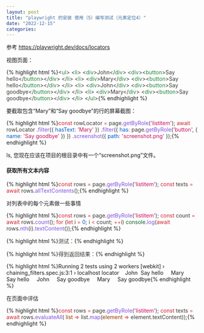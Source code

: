 ```yaml
---
layout: post
title: "playwright 的安装 使用（5）编写测试（元素定位4）"
date: "2022-12-15"
categories: 
---
```

<p>参考 <a href="https://playwright.dev/docs/locators">https://playwright.dev/docs/locators</a></p>
<p>视图页面：</p>
{% highlight html %}<span style="color:#393a34"><span style="color:#393a34">&lt;</span><span style="color:#22863a">ul</span><span style="color:#393a34">&gt;</span>
</span><span style="color:#393a34">  <span style="color:#393a34">&lt;</span><span style="color:#22863a">li</span><span style="color:#393a34">&gt;</span>
</span><span style="color:#393a34">    <span style="color:#393a34">&lt;</span><span style="color:#22863a">div</span><span style="color:#393a34">&gt;</span>John<span style="color:#393a34">&lt;/</span><span style="color:#22863a">div</span><span style="color:#393a34">&gt;</span>
</span><span style="color:#393a34">    <span style="color:#393a34">&lt;</span><span style="color:#22863a">div</span><span style="color:#393a34">&gt;</span><span style="color:#393a34">&lt;</span><span style="color:#22863a">button</span><span style="color:#393a34">&gt;</span>Say hello<span style="color:#393a34">&lt;/</span><span style="color:#22863a">button</span><span style="color:#393a34">&gt;</span><span style="color:#393a34">&lt;/</span><span style="color:#22863a">div</span><span style="color:#393a34">&gt;</span>
</span><span style="color:#393a34">  <span style="color:#393a34">&lt;/</span><span style="color:#22863a">li</span><span style="color:#393a34">&gt;</span>
</span><span style="color:#393a34">  <span style="color:#393a34">&lt;</span><span style="color:#22863a">li</span><span style="color:#393a34">&gt;</span>
</span><span style="color:#393a34">    <span style="color:#393a34">&lt;</span><span style="color:#22863a">div</span><span style="color:#393a34">&gt;</span>Mary<span style="color:#393a34">&lt;/</span><span style="color:#22863a">div</span><span style="color:#393a34">&gt;</span>
</span><span style="color:#393a34">    <span style="color:#393a34">&lt;</span><span style="color:#22863a">div</span><span style="color:#393a34">&gt;</span><span style="color:#393a34">&lt;</span><span style="color:#22863a">button</span><span style="color:#393a34">&gt;</span>Say hello<span style="color:#393a34">&lt;/</span><span style="color:#22863a">button</span><span style="color:#393a34">&gt;</span><span style="color:#393a34">&lt;/</span><span style="color:#22863a">div</span><span style="color:#393a34">&gt;</span>
</span><span style="color:#393a34">  <span style="color:#393a34">&lt;/</span><span style="color:#22863a">li</span><span style="color:#393a34">&gt;</span>
</span><span style="color:#393a34">  <span style="color:#393a34">&lt;</span><span style="color:#22863a">li</span><span style="color:#393a34">&gt;</span>
</span><span style="color:#393a34">    <span style="color:#393a34">&lt;</span><span style="color:#22863a">div</span><span style="color:#393a34">&gt;</span>John<span style="color:#393a34">&lt;/</span><span style="color:#22863a">div</span><span style="color:#393a34">&gt;</span>
</span><span style="color:#393a34">    <span style="color:#393a34">&lt;</span><span style="color:#22863a">div</span><span style="color:#393a34">&gt;</span><span style="color:#393a34">&lt;</span><span style="color:#22863a">button</span><span style="color:#393a34">&gt;</span>Say goodbye<span style="color:#393a34">&lt;/</span><span style="color:#22863a">button</span><span style="color:#393a34">&gt;</span><span style="color:#393a34">&lt;/</span><span style="color:#22863a">div</span><span style="color:#393a34">&gt;</span>
</span><span style="color:#393a34">  <span style="color:#393a34">&lt;/</span><span style="color:#22863a">li</span><span style="color:#393a34">&gt;</span>
</span><span style="color:#393a34">  <span style="color:#393a34">&lt;</span><span style="color:#22863a">li</span><span style="color:#393a34">&gt;</span>
</span><span style="color:#393a34">    <span style="color:#393a34">&lt;</span><span style="color:#22863a">div</span><span style="color:#393a34">&gt;</span>Mary<span style="color:#393a34">&lt;/</span><span style="color:#22863a">div</span><span style="color:#393a34">&gt;</span>
</span><span style="color:#393a34">    <span style="color:#393a34">&lt;</span><span style="color:#22863a">div</span><span style="color:#393a34">&gt;</span><span style="color:#393a34">&lt;</span><span style="color:#22863a">button</span><span style="color:#393a34">&gt;</span>Say goodbye<span style="color:#393a34">&lt;/</span><span style="color:#22863a">button</span><span style="color:#393a34">&gt;</span><span style="color:#393a34">&lt;/</span><span style="color:#22863a">div</span><span style="color:#393a34">&gt;</span>
</span><span style="color:#393a34">  <span style="color:#393a34">&lt;/</span><span style="color:#22863a">li</span><span style="color:#393a34">&gt;</span>
</span><span style="color:#393a34"><span style="color:#393a34">&lt;/</span><span style="color:#22863a">ul</span><span style="color:#393a34">&gt;</span></span>{% endhighlight %}
<p>要截取包含&ldquo;Mary&rdquo;和&ldquo;Say goodbye&rdquo;的行的屏幕截图：</p>
{% highlight html %}<span style="color:#393a34"><span style="color:#cf222e">const</span> rowLocator <span style="color:#d73a49">=</span> page<span style="color:#393a34">.</span><span style="color:#8250df">getByRole</span><span style="color:#393a34">(</span><span style="color:#c6105f">&#39;listitem&#39;</span><span style="color:#393a34">)</span><span style="color:#393a34">;</span>
</span>
<span style="color:#393a34"><span style="color:#cf222e">await</span> rowLocator
</span><span style="color:#393a34">  <span style="color:#393a34">.</span><span style="color:#8250df">filter</span><span style="color:#393a34">(</span><span style="color:#393a34">{</span> <span style="color:#005cc5">hasText</span><span style="color:#d73a49">:</span> <span style="color:#c6105f">&#39;Mary&#39;</span> <span style="color:#393a34">}</span><span style="color:#393a34">)</span>
</span><span style="color:#393a34">  <span style="color:#393a34">.</span><span style="color:#8250df">filter</span><span style="color:#393a34">(</span><span style="color:#393a34">{</span> <span style="color:#005cc5">has</span><span style="color:#d73a49">:</span> page<span style="color:#393a34">.</span><span style="color:#8250df">getByRole</span><span style="color:#393a34">(</span><span style="color:#c6105f">&#39;button&#39;</span><span style="color:#393a34">,</span> <span style="color:#393a34">{</span> <span style="color:#005cc5">name</span><span style="color:#d73a49">:</span> <span style="color:#c6105f">&#39;Say goodbye&#39;</span> <span style="color:#393a34">}</span><span style="color:#393a34">)</span> <span style="color:#393a34">}</span><span style="color:#393a34">)</span>
</span><span style="color:#393a34">  <span style="color:#393a34">.</span><span style="color:#8250df">screenshot</span><span style="color:#393a34">(</span><span style="color:#393a34">{</span> <span style="color:#005cc5">path</span><span style="color:#d73a49">:</span> <span style="color:#c6105f">&#39;screenshot.png&#39;</span> <span style="color:#393a34">}</span><span style="color:#393a34">)</span><span style="color:#393a34">;</span></span>{% endhighlight %}
<p>ls, 您现在应该在项目的根目录中有一个&ldquo;screenshot.png&rdquo;文件。</p>
<h4>获取所有文本内容</h4>
{% highlight html %}<span style="color:#393a34"><span style="color:#cf222e">const</span> rows <span style="color:#d73a49">=</span> page<span style="color:#393a34">.</span><span style="color:#8250df">getByRole</span><span style="color:#393a34">(</span><span style="color:#c6105f">&#39;listitem&#39;</span><span style="color:#393a34">)</span><span style="color:#393a34">;</span>
</span><span style="color:#393a34"><span style="color:#cf222e">const</span> texts <span style="color:#d73a49">=</span> <span style="color:#cf222e">await</span> rows<span style="color:#393a34">.</span><span style="color:#8250df">allTextContents</span><span style="color:#393a34">(</span><span style="color:#393a34">)</span><span style="color:#393a34">;</span></span>{% endhighlight %}
<p>对列表中的每个元素做一些事情</p>
{% highlight html %}<span style="color:#393a34"><span style="color:#cf222e">const</span> rows <span style="color:#d73a49">=</span> page<span style="color:#393a34">.</span><span style="color:#8250df">getByRole</span><span style="color:#393a34">(</span><span style="color:#c6105f">&#39;listitem&#39;</span><span style="color:#393a34">)</span><span style="color:#393a34">;</span>
</span><span style="color:#393a34"><span style="color:#cf222e">const</span> count <span style="color:#d73a49">=</span> <span style="color:#cf222e">await</span> rows<span style="color:#393a34">.</span><span style="color:#8250df">count</span><span style="color:#393a34">(</span><span style="color:#393a34">)</span><span style="color:#393a34">;</span>
</span><span style="color:#393a34"><span style="color:#cf222e">for</span> <span style="color:#393a34">(</span><span style="color:#cf222e">let</span> i <span style="color:#d73a49">=</span> <span style="color:#005cc5">0</span><span style="color:#393a34">;</span> i <span style="color:#d73a49">&lt;</span> count<span style="color:#393a34">;</span> <span style="color:#d73a49">++</span>i<span style="color:#393a34">)</span>
</span><span style="color:#393a34">  <span style="color:#116329">console</span><span style="color:#393a34">.</span><span style="color:#8250df">log</span><span style="color:#393a34">(</span><span style="color:#cf222e">await</span> rows<span style="color:#393a34">.</span><span style="color:#8250df">nth</span><span style="color:#393a34">(</span>i<span style="color:#393a34">)</span><span style="color:#393a34">.</span><span style="color:#8250df">textContent</span><span style="color:#393a34">(</span><span style="color:#393a34">)</span><span style="color:#393a34">)</span><span style="color:#393a34">;</span></span>{% endhighlight %}
<p>{% highlight html %}<span style="color:#393a34"><span style="color:#393a34">测试：</span></span>{% endhighlight %}</p>
<p>{% highlight html %}<span style="color:#393a34"><span style="color:#393a34">得到返回结果：</span></span>{% endhighlight %}</p>
{% highlight html %}Running 2 tests using 2 workers
[webkit] &rsaquo; chaining_filters.spec.js:3:1 &rsaquo; localhost locator &nbsp; 
&nbsp;John
&nbsp;Say hello
&nbsp;&nbsp;&nbsp; Mary
&nbsp;&nbsp;&nbsp; Say hello
&nbsp;&nbsp;&nbsp; John
&nbsp;&nbsp;&nbsp; Say goodbye
&nbsp;&nbsp;&nbsp; Mary
&nbsp;&nbsp;&nbsp; Say goodbye{% endhighlight %}
<p>在页面中评估</p>
{% highlight html %}<span style="color:#393a34"><span style="color:#cf222e">const</span> rows <span style="color:#d73a49">=</span> page<span style="color:#393a34">.</span><span style="color:#8250df">getByRole</span><span style="color:#393a34">(</span><span style="color:#c6105f">&#39;listitem&#39;</span><span style="color:#393a34">)</span><span style="color:#393a34">;</span>
</span><span style="color:#393a34"><span style="color:#cf222e">const</span> texts <span style="color:#d73a49">=</span> <span style="color:#cf222e">await</span> rows<span style="color:#393a34">.</span><span style="color:#8250df">evaluateAll</span><span style="color:#393a34">(</span>
</span><span style="color:#393a34">    <span style="color:#953800">list</span> <span style="color:#d73a49">=&gt;</span> list<span style="color:#393a34">.</span><span style="color:#8250df">map</span><span style="color:#393a34">(</span><span style="color:#953800">element</span> <span style="color:#d73a49">=&gt;</span> element<span style="color:#393a34">.</span>textContent<span style="color:#393a34">)</span><span style="color:#393a34">)</span><span style="color:#393a34">;</span></span>{% endhighlight %}
